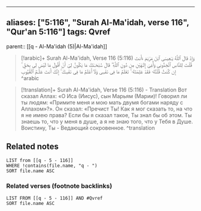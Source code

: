 
---
aliases: ["5:116", "Surah Al-Ma'idah, verse 116", "Qur'an 5:116"]
tags: Qvref
---

parent:: [[q - Al-Ma'idah (5)|Al-Ma'idah]]

> [!arabic]+ Surah Al-Ma'idah, Verse 116 (5:116)
> <span class="quran-arabic">وَإِذْ قَالَ ٱللَّهُ يَـٰعِيسَى ٱبْنَ مَرْيَمَ ءَأَنتَ قُلْتَ لِلنَّاسِ ٱتَّخِذُونِى وَأُمِّىَ إِلَـٰهَيْنِ مِن دُونِ ٱللَّهِ ۖ قَالَ سُبْحَـٰنَكَ مَا يَكُونُ لِىٓ أَنْ أَقُولَ مَا لَيْسَ لِى بِحَقٍّ ۚ إِن كُنتُ قُلْتُهُۥ فَقَدْ عَلِمْتَهُۥ ۚ تَعْلَمُ مَا فِى نَفْسِى وَلَآ أَعْلَمُ مَا فِى نَفْسِكَ ۚ إِنَّكَ أَنتَ عَلَّـٰمُ ٱلْغُيُوبِ</span>
^arabic

> [!translation]+ Surah Al-Ma'idah, Verse 116 (5:116) - Translation
> Вот сказал Аллах: «О Иса (Иисус), сын Марьям (Марии)! Говорил ли ты людям: «Примите меня и мою мать двумя богами наряду с Аллахом»?». Он сказал: «Пречист Ты! Как я мог сказать то, на что я не имею права? Если бы я сказал такое, Ты знал бы об этом. Ты знаешь то, что у меня в душе, а я не знаю того, что у Тебя в Душе. Воистину, Ты - Ведающий сокровенное.
^translation



## Related notes
```dataview
LIST from [[q - 5 - 116]]
WHERE !contains(file.name, "q - ")
SORT file.name ASC
```

### Related verses (footnote backlinks)
```dataview
LIST FROM [[q - 5 - 116]] AND #Qvref
SORT file.name ASC
```

